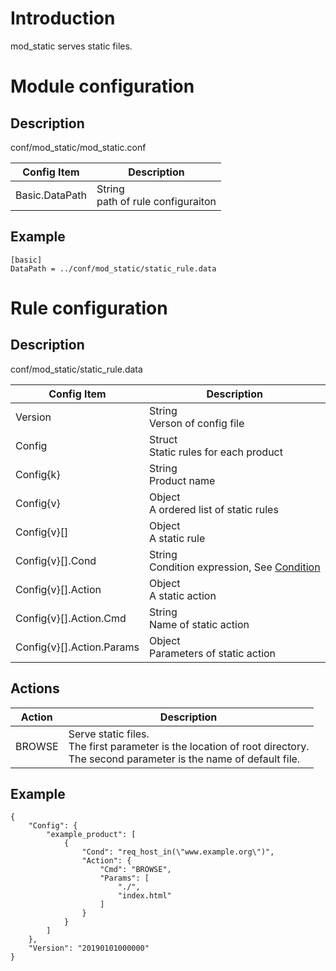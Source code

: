 # Introduction 

mod_static serves static files.

# Module configuration

## Description
conf/mod_static/mod_static.conf

| Config Item | Description                             |
| ----------- | --------------------------------------- |
| Basic.DataPath | String<br>path of rule configuraiton |

## Example
```
[basic]
DataPath = ../conf/mod_static/static_rule.data
```

# Rule configuration

## Description
conf/mod_static/static_rule.data

| Config Item | Description                                                  |
| ----------- | ------------------------------------------------------------ |
| Version     | String<br>Verson of config file |
| Config      | Struct<br>Static rules for each product |
| Config{k}   | String<br>Product name |
| Config{v}   | Object<br>A ordered list of static rules |
| Config{v}[] | Object<br>A static rule |
| Config{v}[].Cond | String<br>Condition expression, See [Condition](../../condition/condition_grammar.md) |
| Config{v}[].Action | Object<br>A static action |
| Config{v}[].Action.Cmd | String<br>Name of static action |
| Config{v}[].Action.Params | Object<br>Parameters of static action |

## Actions
| Action                    | Description                        |
| ------------------------- | ---------------------------------- |
| BROWSE                    | Serve static files. <br>The first parameter is the location of root directory.<br> The second parameter is the name of default file.|

## Example
```
{
    "Config": {
        "example_product": [
            {
                "Cond": "req_host_in(\"www.example.org\")",
                "Action": {
                    "Cmd": "BROWSE",
                    "Params": [
                        "./",
                        "index.html"
                    ]
                }
            }
        ]
    },
    "Version": "20190101000000"
}
```
